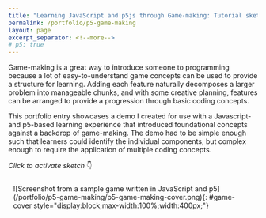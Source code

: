 ```yaml
---
title: "Learning JavaScript and p5js through Game-making: Tutorial sketch"
permalink: /portfolio/p5-game-making
layout: page
excerpt_separator: <!--more-->
# p5: true
---
```

Game-making is a great way to introduce someone to programming because a lot of easy-to-understand game concepts can be used to provide a structure for learning. Adding each feature naturally decomposes a larger problem into manageable chunks, and with some creative planning, features can be arranged to provide a progression through basic coding concepts.
<!--more-->
This portfolio entry showcases a demo I created for use with a Javascript- and p5-based learning experience that introduced foundational concepts against a backdrop of game-making. The demo had to be simple enough such that learners could identify the individual components, but complex enough to require the application of multiple coding concepts. 

_Click to activate sketch_ 👇
<div id="sketch-container" style="display:grid;grid-template-columns:auto auto;padding:10px" markdown=1>
![Screenshot from a sample game written in JavaScript and p5](/portfolio/p5-game-making/p5-game-making-cover.png){: #game-cover style="display:block;max-width:100%;width:400px;"}
</div>
<script src="https://cdn.jsdelivr.net/gh/jernwerber/js-sketches@main/p5-game-making/spicy-visitors.js"></script>
<script>
    (function() { 
        let sc = document.createElement("script");
        sc.setAttribute('src','https://cdnjs.cloudflare.com/ajax/libs/p5.js/1.5.0/p5.js');
        sc.onload = () => {
            // let start = document.createElement("script");
            // start.innerHTML = `new p5(s, "sketch-container")`;
            // start.setAttribute('defer','defer');
            // document.body.appendChild(start);
            document.getElementById("game-cover").addEventListener('click', () => {
                document.getElementById("game-cover").parentElement.remove();
                new p5(s, "sketch-container");
            })
        }
        document.body.appendChild(sc);       
    })();
</script>
